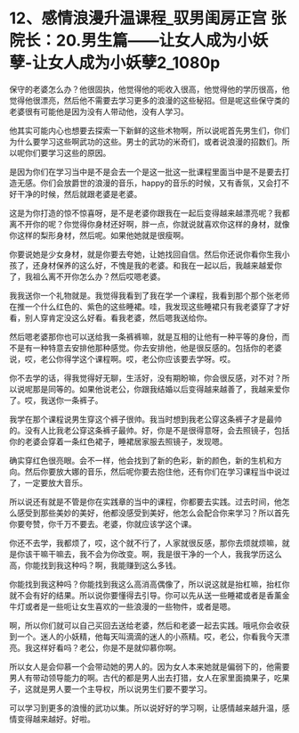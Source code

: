 # 12、感情浪漫升温课程_驭男闺房正宫 张院长：20.男生篇——让女人成为小妖孽-让女人成为小妖孽2_1080p

保守的老婆怎么办？他很固执，他觉得他的呃收入很高，他觉得他的学历很高，他觉得他很漂亮，然后他不需要去学习更多的浪漫的这些秘招。但是呢这些保守类的老婆很有可能他是因为没有人带动他，没有人学习。

他其实可能内心也想要去探索一下新鲜的这些术物啊，所以说呢首先男生们，你们为什么要学习这些啊武功的这些。男士的武功的米奇们，或者说浪漫的招数们。所以呢你们要学习这些的原因。

是因为你们在学习当中是不是会去一个是这一批这一批课程里面当中是不是要去打造无感。你们会放爵世的浪漫的音乐，happy的音乐的时候，又有香氛，又会打不好干净的时候，然后就跟老婆是老婆。

这是为你打造的惊不惊喜呀，是不是老婆你跟我在一起后变得越来越漂亮呢？我都离不开你的呢？你觉得你身材还好啊，胖一点，你就说就喜欢你这样的身材，就像你这样的梨形身材，然后呢。如果他她就是很瘦啊。

你要说她是少女身材，就是你要去夸她，让她找回自信。然后你还说你看你生我小孩了，还身材保养的这么好，不愧是我的老婆。和我在一起以后，我越来越爱你了，我祖么离不开你怎么办？然后哎嗯老婆。

我我送你一个礼物就是。我觉得我看到了我在学一个课程，我看到那个那个张老师在推一个什么红色的、紫色的这些睡裙。哇，我发现这些睡裙只有我老婆穿了才好看，别人穿肯定没这么好看。看我老婆，然后嗯我送给你。

然后嗯老婆那你也可以送给我一条裤裤嘛，就是互相的让他有一种平等的身份，而不是有一种特意去安排他那种感觉。你去安排他，他是很反感的。包括你的老婆说，哎，老公你得学这个课程啊。哎，老公你应该要去学呀。哎。

你不去学的话，得我觉得好无聊，生活好，没有期盼嘛，你会很反感，对不对？所以说呢那是同等的。如果他说老公，你跟我结婚以后变得越来越善了，我越来爱你了。哎，我送你一条裤子。

我学在那个课程说男生穿这个裤子很帅。我当时想到我老公穿这条裤子才是最帅的。没有人比我老公穿这条裤子最帅。好，你是不是很得意呀，会去照镜子，包括你的老婆会穿着一条红色裙子，睡裙居家服去照镜子，发现嗯。

确实穿红色很亮眼。会不一样，他会找到了新的色彩，新的颜色，新的生机和方向。然后你要放大娜的音乐，然后呢你要去抱住他，还有你们在学习课程当中说过了，一定要放大音乐。

所以说还有就是不管是你在实践章的当中的课程，你都要去实践。过去时间，他怎么感受到那些美妙的美好，他都没感受到美好，他怎么会配合你来学习？所以首先你要夸赞，你千万不要去。老婆，你就应该学这个课。

你还不去学，我都烦了，哎，这个就不行了，人家就很反感，那你去烦就烦嘛，就是你该干嘛干嘛去，我不会为你改变。啊，我是很干净的一个人，我我学历这么高，你能找到我这种吗？啊，我能赚到这么多钱。

你能找到我这种吗？你能找到我这么高消高偶像了，所以说这就是抬杠嘛，抬杠你就不会有好的结果。所以说你要懂得去引导。你可以先从送一些睡裙或者是香薰金牛灯或者是一些呃让女生喜欢的一些浪漫的一些物件，或者是嗯。

啊，所以你们就可以自己买回去送给老婆，然后和老婆一起去实践。哦吼你会收获到一个。迷人的小妖精，他每天叫滴滴的迷人的小燕精。哎，老公，你看我今天漂亮。我这样好看吗？老公，你是不是就仰慕你啊。

所以女人是会仰慕一个会带动她的男人的。因为女人本来她就是偏弱下的，他需要男人有带动领导能力的啊。古代的都是男人出去打猎，女人在家里面摘果子，吃果子，这就是男人要一个主导权，所以说男生们要不要学习。

可以学习到更多的浪慢的武功以集。所以说好好的学习啊，让感情越来越升温，感情变得越来越好。好啦。